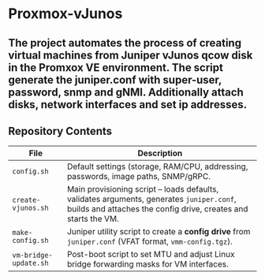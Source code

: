 # Proxmox-vJunos

## The project automates the process of creating virtual machines from Juniper vJunos qcow disk in the Promxox VE environment. The script generate the juniper.conf with super-user, password, snmp and gNMI. Additionally attach disks, network interfaces and set ip addresses.

## Repository Contents

| File | Description |
|------|-------------|
| `config.sh` | Default settings (storage, RAM/CPU, addressing, passwords, image paths, SNMP/gRPC. |
| `create-vjunos.sh` | Main provisioning script – loads defaults, validates arguments, generates `juniper.conf`, builds and attaches the config drive, creates and starts the VM. |
| `make-config.sh` | Juniper utility script to create a **config drive** from `juniper.conf` (VFAT format, `vmm-config.tgz`). |
| `vm-bridge-update.sh` | Post-boot script to set MTU and adjust Linux bridge forwarding masks for VM interfaces. |
